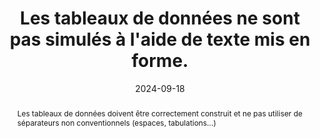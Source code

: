 ---
Rubrique: Structure et code
title: Les tableaux de données ne sont pas simulés à l'aide de texte mis en forme. 
abstract: Les tableaux de données doivent être correctement construit et ne pas utiliser de séparateurs non conventionnels (espaces, tabulations...)
categories: ["Structure et code"]
agrege: O4240-E079
opquast: '4 240'
indiceebook: '79'
description: "Règle n° 079"
before: "078"
weight: "079"
after: "080"
actif: '1'
layout: rules
date: 2024-09-18
tags: ["affichage", "Accessibilité", "Lisibilité"]
objectif: ["Permettre aux utilisateurs d’accéder à des tableaux exploitables par les aides techniques.", "Améliorer l’accessibilité des contenus aux lectrices et lecteurs handicapées.", "Améliorer la prise en compte des contenus par les moteurs de recherche et outils d’indexation"]
Meo: ["Utiliser systématiquement l’élément table et les éléments associés (tr, td, th, caption... en fonction de la nature du tableau) pour baliser les tableaux de données."]
Controle: ["Vérifier le code source de la page HTML de l'epub"]
epubcheck: 
ace: 
humancheck: true
ReadiumGoToolkit: 
Source: ["Opquast"]
Referentiel:  ["[Web Content Accessibility Guidelines (WCAG) 1.3.1 Info and Relationships Level A](https://www.w3.org/TR/WCAG22/#info-and-relationships)"]
steps: ["Développement", "Fabrication"]
---